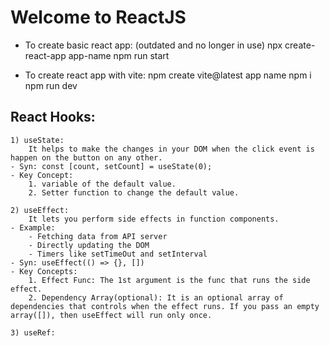 # Welcome to ReactJS

- To create basic react app: (outdated and no longer in use)
    npx create-react-app app-name
    npm run start

- To create react app with vite: 
    npm create vite@latest app name
    npm i
    npm run dev

## React Hooks:
    1) useState:
        It helps to make the changes in your DOM when the click event is happen on the button on any other.
    - Syn: const [count, setCount] = useState(0);
    - Key Concept: 
        1. variable of the default value.
        2. Setter function to change the default value.

    2) useEffect:
        It lets you perform side effects in function components.
    - Example: 
        - Fetching data from API server
        - Directly updating the DOM
        - Timers like setTimeOut and setInterval    
    - Syn: useEffect(() => {}, [])
    - Key Concepts:
        1. Effect Func: The 1st argument is the func that runs the side effect.
        2. Dependency Array(optional): It is an optional array of dependencies that controls when the effect runs. If you pass an empty array([]), then useEffect will run only once.

    3) useRef:
        

